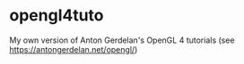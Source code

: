 # opengl4tuto
My own version of Anton Gerdelan's OpenGL 4 tutorials (see https://antongerdelan.net/opengl/)
